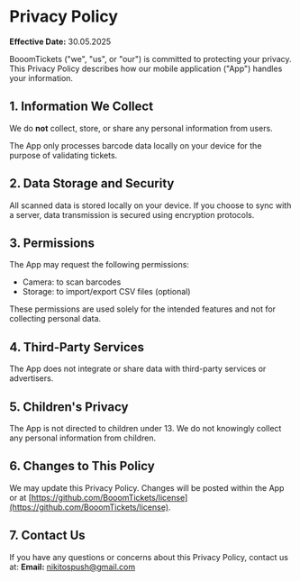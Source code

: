 # Privacy Policy

**Effective Date:** 30.05.2025

BooomTickets ("we", "us", or "our") is committed to protecting your privacy. This Privacy Policy describes how our mobile application ("App") handles your information.

## 1. Information We Collect

We do **not** collect, store, or share any personal information from users.

The App only processes barcode data locally on your device for the purpose of validating tickets.

## 2. Data Storage and Security

All scanned data is stored locally on your device. If you choose to sync with a server, data transmission is secured using encryption protocols.

## 3. Permissions

The App may request the following permissions:

* Camera: to scan barcodes
* Storage: to import/export CSV files (optional)

These permissions are used solely for the intended features and not for collecting personal data.

## 4. Third-Party Services

The App does not integrate or share data with third-party services or advertisers.

## 5. Children's Privacy

The App is not directed to children under 13. We do not knowingly collect any personal information from children.

## 6. Changes to This Policy

We may update this Privacy Policy. Changes will be posted within the App or at [https://github.com/BooomTickets/license](https://github.com/BooomTickets/license).

## 7. Contact Us

If you have any questions or concerns about this Privacy Policy, contact us at:
**Email:** [nikitospush@gmail.com](mailto:nikitospush@gmail.com)
